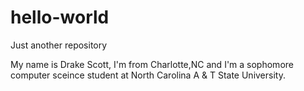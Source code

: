 # hello-world
Just another repository

My name is Drake Scott, I'm from Charlotte,NC and I'm a sophomore computer sceince student at North Carolina A & T State University.
